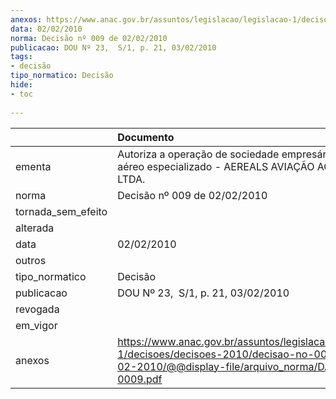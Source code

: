 ```yaml
---
anexos: https://www.anac.gov.br/assuntos/legislacao/legislacao-1/decisoes/decisoes-2010/decisao-no-009-de-02-02-2010/@@display-file/arquivo_norma/DA2010-0009.pdf
data: 02/02/2010
norma: Decisão nº 009 de 02/02/2010
publicacao: DOU Nº 23,  S/1, p. 21, 03/02/2010
tags:
- decisão
tipo_normatico: Decisão
hide: 
- toc 
 
---
```


|                    | Documento                                                                                                                                                 |
|:-------------------|:----------------------------------------------------------------------------------------------------------------------------------------------------------|
| ementa             | Autoriza a operação de sociedade empresária de serviço aéreo especializado - AEREALS AVIAÇÃO AGRÍCOLA LTDA.                                               |
| norma              | Decisão nº 009 de 02/02/2010                                                                                                                              |
| tornada_sem_efeito |                                                                                                                                                           |
| alterada           |                                                                                                                                                           |
| data               | 02/02/2010                                                                                                                                                |
| outros             |                                                                                                                                                           |
| tipo_normatico     | Decisão                                                                                                                                                   |
| publicacao         | DOU Nº 23,  S/1, p. 21, 03/02/2010                                                                                                                        |
| revogada           |                                                                                                                                                           |
| em_vigor           |                                                                                                                                                           |
| anexos             | https://www.anac.gov.br/assuntos/legislacao/legislacao-1/decisoes/decisoes-2010/decisao-no-009-de-02-02-2010/@@display-file/arquivo_norma/DA2010-0009.pdf |